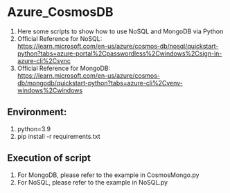 # Azure_CosmosDB
1. Here some scripts to show how to use NoSQL and MongoDB via Python   
2. Official Reference for NoSQL:   
https://learn.microsoft.com/en-us/azure/cosmos-db/nosql/quickstart-python?tabs=azure-portal%2Cpasswordless%2Cwindows%2Csign-in-azure-cli%2Csync   
3. Official Reference for MongoDB:   
https://learn.microsoft.com/en-us/azure/cosmos-db/mongodb/quickstart-python?tabs=azure-cli%2Cvenv-windows%2Cwindows   

## Environment:   
1. python=3.9  
2. pip install -r requirements.txt   

## Execution of script   
1. For MongoDB, please refer to the example in CosmosMongo.py   
2. For NoSQL, please refer to the example in NoSQL.py   
